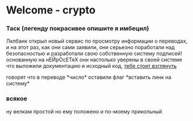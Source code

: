 # Welcome - crypto

### Таск (легенду покрасивее опишите я имбецил)
Лклбанк открыл новый сервис по просмотру информации о переводах, и на этот раз, как они сами заявили, они серьезно поработали над безопасностью и разработали свою собственную систему подписей! основанную на нEЙрОсЕТяХ
они настолько уверены в своей системе что выложили документацию и исходный код, [тебе стоит взглянуть](https://pp.userapi.com/c851528/v851528007/16f73c/_wwfOMOlOZg.jpg)

говорят что в переводе \*число\* оставили флаг
\*вставить линк на систему\*

### всякое
ну велкам простой но ему положено и по-моему прикольный
